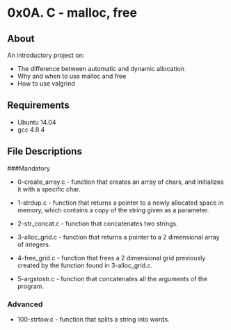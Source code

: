 # 0x0A. C - malloc, free
## About
An introductory project on:

* The difference between automatic and dynamic allocation
* Why and when to use malloc and free
* How to use valgrind
## Requirements
* Ubuntu 14.04
* gcc 4.8.4
## File Descriptions
###Mandatory
* 0-create_array.c - function that creates an array of chars, and initializes it with a specific char.

* 1-strdup.c - function that returns a pointer to a newly allocated space in memory, which contains a copy of the string given as a parameter.

* 2-str_concat.c - function that concatenates two strings.

* 3-alloc_grid.c - function that returns a pointer to a 2 dimensional array of integers.

* 4-free_grid.c - function that frees a 2 dimensional grid previously created by the function found in 3-alloc_grid.c.

* 5-argstostr.c - function that concatenates all the arguments of the program.

### Advanced
* 100-strtow.c - function that splits a string into words.
